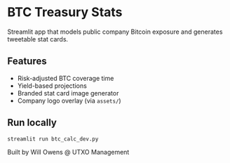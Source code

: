# BTC Treasury Stats

Streamlit app that models public company Bitcoin exposure and generates tweetable stat cards.

## Features
- Risk-adjusted BTC coverage time
- Yield-based projections
- Branded stat card image generator
- Company logo overlay (via `assets/`)

## Run locally
```bash
streamlit run btc_calc_dev.py
```

Built by Will Owens @ UTXO Management

